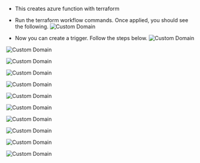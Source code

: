 
- This creates azure function with terraform 
  
- Run the terraform workflow commands. Once applied, you should see the following.
![Custom Domain](./images/1AfterDeployment1.jpg)

- Now you can create a trigger. Follow the steps below.
![Custom Domain](./images/2CreateAzureFunction.jpg)

![Custom Domain](./images/2CreateAzureFunction1.jpg)

![Custom Domain](./images/2CreateAzureFunction2.jpg)

![Custom Domain](./images/2CreateAzureFunction3.jpg)

![Custom Domain](./images/2CreateAzureFunction4.jpg)

![Custom Domain](./images/2CreateAzureFunction5.jpg)

![Custom Domain](./images/2CreateAzureFunction6.jpg)

![Custom Domain](./images/2CreateAzureFunction7.jpg)

![Custom Domain](./images/2CreateAzureFunction8.jpg)

![Custom Domain](./images/2CreateAzureFunction9.jpg)

![Custom Domain](./images/2CreateAzureFunction10.jpg)



